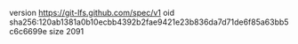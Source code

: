 version https://git-lfs.github.com/spec/v1
oid sha256:120ab1381a0b10ecbb4392b2fae9421e23b836da7d71de6f85a63bb5c6c6699e
size 2091
